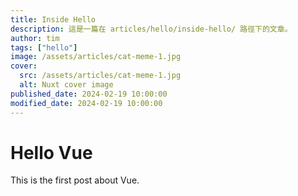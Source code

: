 ```yaml
---
title: Inside Hello
description: 這是一篇在 articles/hello/inside-hello/ 路徑下的文章。
author: tim
tags: ["hello"]
image: /assets/articles/cat-meme-1.jpg
cover:
  src: /assets/articles/cat-meme-1.jpg
  alt: Nuxt cover image
published_date: 2024-02-19 10:00:00
modified_date: 2024-02-19 10:00:00
---
```


# Hello Vue

This is the first post about Vue.
